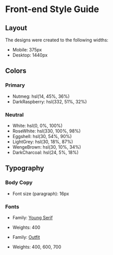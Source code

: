 # Front-end Style Guide

## Layout

The designs were created to the following widths:

- Mobile: 375px
- Desktop: 1440px

## Colors

### Primary

- Nutmeg: hsl(14, 45%, 36%)
- DarkRaspberry: hsl(332, 51%, 32%)

### Neutral

- White: hsl(0, 0%, 100%)
- RoseWhite: hsl(330, 100%, 98%)
- Eggshell: hsl(30, 54%, 90%)
- LightGrey: hsl(30, 18%, 87%)
- WengeBrown: hsl(30, 10%, 34%)
- DarkCharcoal: hsl(24, 5%, 18%)

## Typography

### Body Copy

- Font size (paragraph): 16px

### Fonts

- Family: [Young Serif](https://fonts.google.com/specimen/Young+Serif)
- Weights: 400

- Family: [Outfit](https://fonts.google.com/specimen/Outfit)
- Weights: 400, 600, 700
